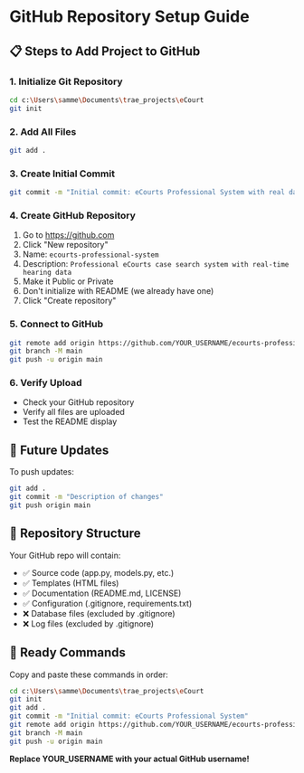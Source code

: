 # GitHub Repository Setup Guide

## 📋 Steps to Add Project to GitHub

### 1. Initialize Git Repository
```bash
cd c:\Users\samme\Documents\trae_projects\eCourt
git init
```

### 2. Add All Files
```bash
git add .
```

### 3. Create Initial Commit
```bash
git commit -m "Initial commit: eCourts Professional System with real data integration"
```

### 4. Create GitHub Repository
1. Go to https://github.com
2. Click "New repository"
3. Name: `ecourts-professional-system`
4. Description: `Professional eCourts case search system with real-time hearing data`
5. Make it Public or Private
6. Don't initialize with README (we already have one)
7. Click "Create repository"

### 5. Connect to GitHub
```bash
git remote add origin https://github.com/YOUR_USERNAME/ecourts-professional-system.git
git branch -M main
git push -u origin main
```

### 6. Verify Upload
- Check your GitHub repository
- Verify all files are uploaded
- Test the README display

## 🔧 Future Updates

To push updates:
```bash
git add .
git commit -m "Description of changes"
git push origin main
```

## 📁 Repository Structure

Your GitHub repo will contain:
- ✅ Source code (app.py, models.py, etc.)
- ✅ Templates (HTML files)
- ✅ Documentation (README.md, LICENSE)
- ✅ Configuration (.gitignore, requirements.txt)
- ❌ Database files (excluded by .gitignore)
- ❌ Log files (excluded by .gitignore)

## 🚀 Ready Commands

Copy and paste these commands in order:

```bash
cd c:\Users\samme\Documents\trae_projects\eCourt
git init
git add .
git commit -m "Initial commit: eCourts Professional System"
git remote add origin https://github.com/YOUR_USERNAME/ecourts-professional-system.git
git branch -M main
git push -u origin main
```

**Replace YOUR_USERNAME with your actual GitHub username!**